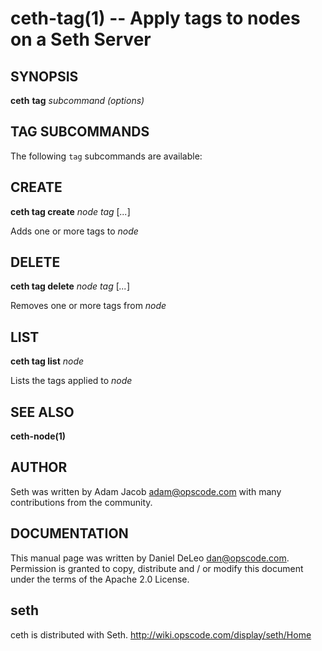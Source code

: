 ceth-tag(1) -- Apply tags to nodes on a Seth Server
========================================

## SYNOPSIS

__ceth__ __tag__ _subcommand_ _(options)_

## TAG SUBCOMMANDS
The following `tag` subcommands are available:

## CREATE
__ceth tag create__ _node_ _tag_ [_..._]

Adds one or more tags to _node_

## DELETE
__ceth tag delete__ _node_ _tag_ [_..._]

Removes one or more tags from _node_

## LIST
__ceth tag list__ _node_

Lists the tags applied to _node_


## SEE ALSO
   __ceth-node(1)__

## AUTHOR
   Seth was written by Adam Jacob <adam@opscode.com> with many contributions from the community.

## DOCUMENTATION
   This manual page was written by Daniel DeLeo <dan@opscode.com>.
   Permission is granted to copy, distribute and / or modify this document under the terms of the Apache 2.0 License.

## seth
   ceth is distributed with Seth. <http://wiki.opscode.com/display/seth/Home>

